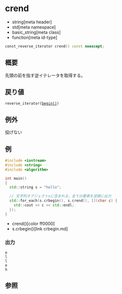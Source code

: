 # crend
* string[meta header]
* std[meta namespace]
* basic_string[meta class]
* function[meta id-type]

```cpp
const_reverse_iterator crend() const noexcept;
```

## 概要
先頭の前を指す逆イテレータを取得する。


## 戻り値
`reverse_iterator(`[`begin()`](begin.md)`)`


## 例外
投げない


## 例
```cpp example
#include <iostream>
#include <string>
#include <algorithm>

int main()
{
  std::string s = "hello";

  // 文字列オブジェクトsに含まれる、全ての要素を逆順に出力
  std::for_each(s.crbegin(), s.crend(), [](char c) {
    std::cout << c << std::endl;
  });
}
```
* crend()[color ff0000]
* s.crbegin()[link crbegin.md]

### 出力
```
o
l
l
e
h
```

## 参照
